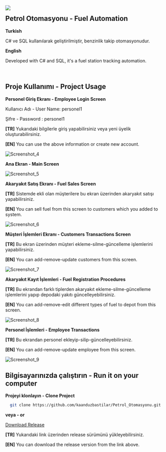 <img align="left" src="https://user-images.githubusercontent.com/70735387/206920020-630bf435-cc02-4f1b-84ec-05499992d403.png"> 



## Petrol Otomasyonu - Fuel Automation
**Turkish**


C# ve SQL kullanılarak geliştirilmiştir, benzinlik takip otomasyonudur.

**English**

Developed with C# and SQL, it's a fuel station tracking automation.


<br>


## Proje Kullanımı - Project Usage
**Personel Giriş Ekranı - Employee Login Screen**


Kullanıcı Adı - User Name: personel1


Şifre - Password : personel1


**[TR]** Yukarıdaki bilgilerle giriş yapabilirsiniz veya yeni üyelik oluşturabilirsiniz.

**[EN]** You can use the above information or create new account.


![Screenshot_4](https://user-images.githubusercontent.com/70735387/206917844-d9a8ad57-d39f-4c4e-bf42-9ecba7b6c1ee.png)


**Ana Ekran - Main Screen**


![Screenshot_5](https://user-images.githubusercontent.com/70735387/206918181-d5912a97-30c2-43e5-8940-25bac2a0a6d3.png)


**Akaryakıt Satış Ekranı - Fuel Sales Screen**


**[TR]** Sistemde ekli olan müşterilere bu ekran üzerinden akaryakıt satışı yapabilirsiniz.


**[EN]** You can sell fuel from this screen to customers which you added to system.
 

![Screenshot_6](https://user-images.githubusercontent.com/70735387/206918191-9c25a548-bec6-49f9-8a3c-4dfefee0849e.png)


**Müşteri İşlemleri Ekranı - Customers Transactions Screen**


**[TR]** Bu ekran üzerinden müşteri ekleme-silme-güncelleme işlemlerini yapabilirsiniz.


**[EN]** You can add-remove-update customers from this screen.


![Screenshot_7](https://user-images.githubusercontent.com/70735387/206918197-4f4559a8-50f5-48a6-8cf5-162cc0e13906.png)


**Akaryakıt Kayıt İşlemleri - Fuel Registration Procedures**


**[TR]** Bu ekrandan farklı tiplerden akaryakıt ekleme-silme-güncelleme işlemlerini yapıp depodaki yakıtı güncelleyebilirsiniz.


**[EN]** You can add-remove-edit different types of fuel to depot from this screen.


![Screenshot_8](https://user-images.githubusercontent.com/70735387/206918205-74579940-0e57-4374-8251-78150b5620a7.png)


**Personel İşlemleri - Employee Transactions**


**[TR]** Bu ekrandan personel ekleyip-silip-güncelleyebilirsiniz.


**[EN]** You can add-remove-update employee from this screen.


![Screenshot_9](https://user-images.githubusercontent.com/70735387/206918206-07344af0-8aed-45f3-beb3-3abd1b18d36b.png)



  
## Bilgisayarınızda çalıştırın - Run it on your computer

**Projeyi klonlayın - Clone Project**

```bash
  git clone https://github.com/kaanduzbastilar/Petrol_Otomasyonu.git
```


**veya - or**


[Download Release](https://github.com/kaanduzbastilar/Petrol_Otomasyonu/releases/tag/Release)


**[TR]** Yukarıdaki link üzerinden release sürümünü yükleyebilirsiniz.


**[EN]** You can download the release version from the link above.
  
